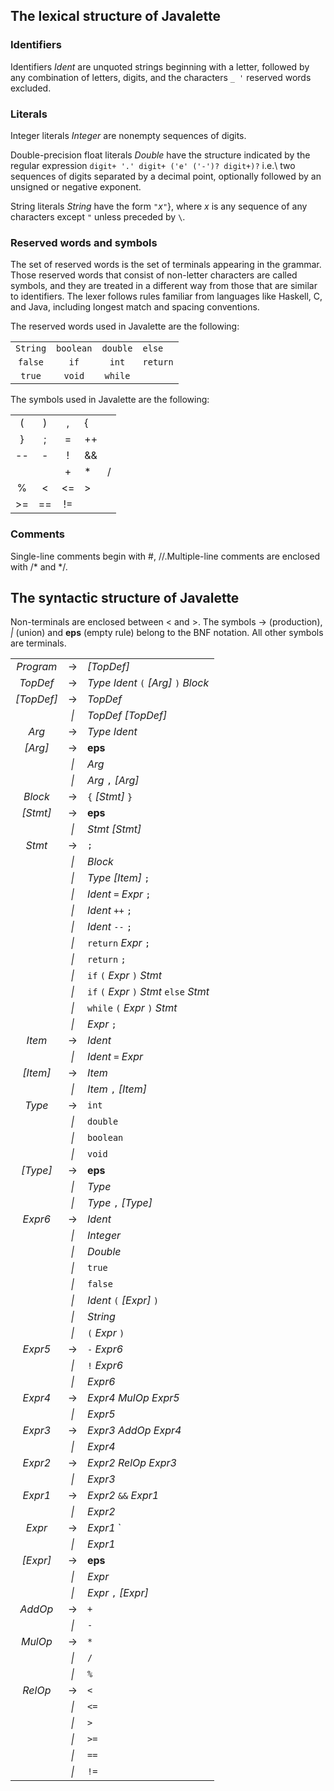 
The lexical structure of Javalette
----------------------------------

### Identifiers

Identifiers *Ident* are unquoted strings beginning with a letter, followed by any combination of letters, digits, and the characters `_ '` reserved words excluded.

### Literals

Integer literals *Integer* are nonempty sequences of digits.

Double-precision float literals *Double* have the structure indicated by the regular expression `digit+ '.' digit+ ('e' ('-')? digit+)?` i.e.\\ two sequences of digits separated by a decimal point, optionally followed by an unsigned or negative exponent.

String literals *String* have the form `"`*x*`"`}, where *x* is any sequence of any characters except `"` unless preceded by `\`.

### Reserved words and symbols

The set of reserved words is the set of terminals appearing in the grammar. Those reserved words that consist of non-letter characters are called symbols, and they are treated in a different way from those that are similar to identifiers. The lexer follows rules familiar from languages like Haskell, C, and Java, including longest match and spacing conventions.

The reserved words used in Javalette are the following:

|          |           |          |          |
|:--------:|:---------:|:--------:|----------|
| `String` | `boolean` | `double` | `else`   |
|  `false` |    `if`   |   `int`  | `return` |
|  `true`  |   `void`  |  `while` |          |

The symbols used in Javalette are the following:

|       |      |       |      |     |
|:-----:|:----:|:-----:|------|----:|
|   (   |   )  |   ,   | {    |     |
|   }   |   ;  |   =   | ++   |     |
|   --  |   -  |   !   | &&   |     |
|       |      |   +   | \*   |    /|
|   %   | &lt; | &lt;= | &gt; |     |
| &gt;= |  ==  |   !=  |      |     |

### Comments

Single-line comments begin with \#, //.Multiple-line comments are enclosed with /\* and \*/.

The syntactic structure of Javalette
------------------------------------

Non-terminals are enclosed between &lt; and &gt;. The symbols -&gt; (production), *\|*  (union) and **eps** (empty rule) belong to the BNF notation. All other symbols are terminals.

|              |       |                                          |
|:------------:|:-----:|------------------------------------------|
|   *Program*  | -&gt; | *\[TopDef\]*                             |
|   *TopDef*   | -&gt; | *Type* *Ident* `(` *\[Arg\]* `)` *Block* |
| *\[TopDef\]* | -&gt; | *TopDef*                                 |
|              | *\|*  | *TopDef* *\[TopDef\]*                    |
|     *Arg*    | -&gt; | *Type* *Ident*                           |
|   *\[Arg\]*  | -&gt; | **eps**                                  |
|              | *\|*  | *Arg*                                    |
|              | *\|*  | *Arg* `,` *\[Arg\]*                      |
|    *Block*   | -&gt; | `{` *\[Stmt\]* `}`                       |
|  *\[Stmt\]*  | -&gt; | **eps**                                  |
|              | *\|*  | *Stmt* *\[Stmt\]*                        |
|    *Stmt*    | -&gt; | `;`                                      |
|              | *\|*  | *Block*                                  |
|              | *\|*  | *Type* *\[Item\]* `;`                    |
|              | *\|*  | *Ident* `=` *Expr* `;`                   |
|              | *\|*  | *Ident* `++` `;`                         |
|              | *\|*  | *Ident* `--` `;`                         |
|              | *\|*  | `return` *Expr* `;`                      |
|              | *\|*  | `return` `;`                             |
|              | *\|*  | `if` `(` *Expr* `)` *Stmt*               |
|              | *\|*  | `if` `(` *Expr* `)` *Stmt* `else` *Stmt* |
|              | *\|*  | `while` `(` *Expr* `)` *Stmt*            |
|              | *\|*  | *Expr* `;`                               |
|    *Item*    | -&gt; | *Ident*                                  |
|              | *\|*  | *Ident* `=` *Expr*                       |
|  *\[Item\]*  | -&gt; | *Item*                                   |
|              | *\|*  | *Item* `,` *\[Item\]*                    |
|    *Type*    | -&gt; | `int`                                    |
|              | *\|*  | `double`                                 |
|              | *\|*  | `boolean`                                |
|              | *\|*  | `void`                                   |
|  *\[Type\]*  | -&gt; | **eps**                                  |
|              | *\|*  | *Type*                                   |
|              | *\|*  | *Type* `,` *\[Type\]*                    |
|    *Expr6*   | -&gt; | *Ident*                                  |
|              | *\|*  | *Integer*                                |
|              | *\|*  | *Double*                                 |
|              | *\|*  | `true`                                   |
|              | *\|*  | `false`                                  |
|              | *\|*  | *Ident* `(` *\[Expr\]* `)`               |
|              | *\|*  | *String*                                 |
|              | *\|*  | `(` *Expr* `)`                           |
|    *Expr5*   | -&gt; | `-` *Expr6*                              |
|              | *\|*  | `!` *Expr6*                              |
|              | *\|*  | *Expr6*                                  |
|    *Expr4*   | -&gt; | *Expr4* *MulOp* *Expr5*                  |
|              | *\|*  | *Expr5*                                  |
|    *Expr3*   | -&gt; | *Expr3* *AddOp* *Expr4*                  |
|              | *\|*  | *Expr4*                                  |
|    *Expr2*   | -&gt; | *Expr2* *RelOp* *Expr3*                  |
|              | *\|*  | *Expr3*                                  |
|    *Expr1*   | -&gt; | *Expr2* `&&` *Expr1*                     |
|              | *\|*  | *Expr2*                                  |
|    *Expr*    | -&gt; | *Expr1* `||` *Expr*                      |
|              | *\|*  | *Expr1*                                  |
|  *\[Expr\]*  | -&gt; | **eps**                                  |
|              | *\|*  | *Expr*                                   |
|              | *\|*  | *Expr* `,` *\[Expr\]*                    |
|    *AddOp*   | -&gt; | `+`                                      |
|              | *\|*  | `-`                                      |
|    *MulOp*   | -&gt; | `*`                                      |
|              | *\|*  | `/`                                      |
|              | *\|*  | `%`                                      |
|    *RelOp*   | -&gt; | `<`                                      |
|              | *\|*  | `<=`                                     |
|              | *\|*  | `>`                                      |
|              | *\|*  | `>=`                                     |
|              | *\|*  | `==`                                     |
|              | *\|*  | `!=`                                     |


